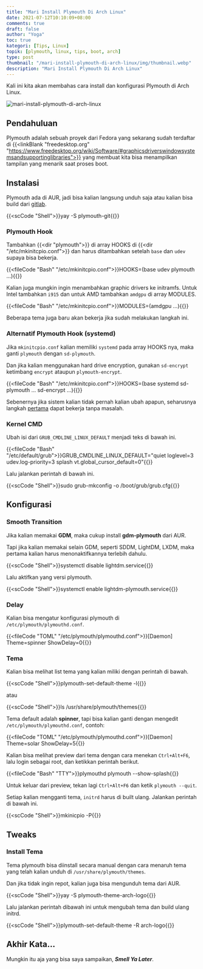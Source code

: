 ```yaml
---
title: "Mari Install Plymouth Di Arch Linux"
date: 2021-07-12T10:10:09+08:00
comments: true
draft: false
author: "Yoga"
toc: true
kategori: [Tips, Linux]
topik: [plymouth, linux, tips, boot, arch]
type: post
thumbnail: "/mari-install-plymouth-di-arch-linux/img/thumbnail.webp"
description: "Mari Install Plymouth Di Arch Linux"
---
```


Kali ini kita akan membahas cara install dan konfigurasi Plymouth di Arch Linux.

<!--more-->

![mari-install-plymouth-di-arch-linux](/mari-install-plymouth-di-arch-linux/img/thumbnail.webp)

## Pendahuluan

Plymouth adalah sebuah proyek dari Fedora yang sekarang sudah terdaftar di {{<linkBlank "freedesktop.org" "https://www.freedesktop.org/wiki/Software/#graphicsdriverswindowsystemsandsupportinglibraries">}} yang membuat kita bisa menampilkan tampilan yang menarik saat proses boot.

## Instalasi

Plymouth ada di AUR, jadi bisa kalian langsung unduh saja atau kalian bisa build dari [gitlab](https://gitlab.freedesktop.org/plymouth/plymouth).

{{<scCode "Shell">}}yay -S plymouth-git{{</scCode>}}

### Plymouth Hook

Tambahkan {{<dir "plymouth">}} di array HOOKS di {{<dir "/etc/mkinitcpio.conf">}} dan harus ditambahkan setelah `base` dan `udev`
supaya bisa bekerja.

{{<fileCode "Bash" "/etc/mkinitcpio.conf">}}HOOKS=(base udev plymouth ...){{</fileCode>}}

Kalian juga mungkin ingin menambahkan graphic drivers ke initramfs. Untuk Intel tambahkan `i915` dan untuk AMD tambahkan `amdgpu` di array MODULES.

{{<fileCode "Bash" "/etc/mkinitcpio.conf">}}MODULES=(amdgpu ...){{</fileCode>}}

Beberapa tema juga baru akan bekerja jika sudah melakukan langkah ini.

### Alternatif Plymouth Hook (systemd)

Jika `mkinitcpio.conf` kalian memiliki `systemd` pada array HOOKS nya, maka ganti `plymouth` dengan `sd-plymouth`. 

Dan jika kalian menggunakan hard drive encryption, gunakan `sd-encrypt` ketimbang `encrypt` ataupun `plymouth-encrypt`.

{{<fileCode "Bash" "/etc/mkinitcpio.conf">}}HOOKS=(base systemd sd-plymouth ... sd-encrypt ...){{</fileCode>}}

Sebenernya jika sistem kalian tidak pernah kalian ubah apapun, seharusnya langkah [pertama](#plymouth-hook) dapat bekerja tanpa masalah.

### Kernel CMD

Ubah isi dari `GRUB_CMDLINE_LINUX_DEFAULT` menjadi teks di bawah ini.

{{<fileCode "Bash" "/etc/default/grub">}}GRUB_CMDLINE_LINUX_DEFAULT="quiet loglevel=3 udev.log-priority=3 splash vt.global_cursor_default=0"{{</fileCode>}}

Lalu jalankan perintah di bawah ini.

{{<scCode "Shell">}}sudo grub-mkconfig -o /boot/grub/grub.cfg{{</scCode>}}

## Konfigurasi

### Smooth Transition

Jika kalian memakai **GDM**, maka cukup install **gdm-plymouth** dari AUR.

Tapi jika kalian memakai selain GDM, seperti SDDM, LightDM, LXDM, maka pertama kalian harus menonaktifkannya terlebih dahulu.

{{<scCode "Shell">}}systemctl disable lightdm.service{{</scCode>}}

Lalu aktifkan yang versi plymouth.

{{<scCode "Shell">}}systemctl enable lightdm-plymouth.service{{</scCode>}}

### Delay

Kalian bisa mengatur konfigurasi plymouth di `/etc/plymouth/plymouthd.conf`.

{{<fileCode "TOML" "/etc/plymouth/plymouthd.conf">}}[Daemon]
Theme=spinner
ShowDelay=0{{</fileCode>}}

### Tema

Kalian bisa melihat list tema yang kalian miliki dengan perintah di bawah.

{{<scCode "Shell">}}plymouth-set-default-theme -l{{</scCode>}}

atau

{{<scCode "Shell">}}ls /usr/share/plymouth/themes{{</scCode>}}

Tema default adalah **spinner**, tapi bisa kalian ganti dengan mengedit `/etc/plymouth/plymouthd.conf`, contoh:

{{<fileCode "TOML" "/etc/plymouth/plymouthd.conf">}}[Daemon]
Theme=solar
ShowDelay=5{{</fileCode>}}

Kalian bisa melihat preview dari tema dengan cara menekan `Ctrl+Alt+F6`, lalu login sebagai root, dan ketikkan perintah berikut.

{{<fileCode "Bash" "TTY">}}plymouthd
plymouth --show-splash{{</fileCode>}}

Untuk keluar dari preview, tekan lagi `Ctrl+Alt+F6` dan ketik `plymouth --quit`.

Setiap kalian mengganti tema, `initrd` harus di built ulang. Jalankan perintah di bawah ini.

{{<scCode "Shell">}}mkinicpio -P{{</scCode>}}

## Tweaks

### Install Tema

Tema plymouth bisa diinstall secara manual dengan cara menaruh tema yang telah kalian unduh di `/usr/share/plymouth/themes`.

Dan jika tidak ingin repot, kalian juga bisa mengunduh tema dari AUR.

{{<scCode "Shell">}}yay -S plymouth-theme-arch-logo{{</scCode>}}

Lalu jalankan perintah dibawah ini untuk mengubah tema dan build ulang initrd.

{{<scCode "Shell">}}plymouth-set-default-theme -R arch-logo{{</scCode>}}

## Akhir Kata...

Mungkin itu aja yang bisa saya sampaikan, _**Smell Ya Later**_.